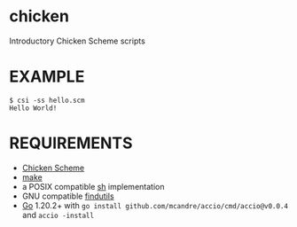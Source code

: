 # chicken

Introductory Chicken Scheme scripts

# EXAMPLE

```console
$ csi -ss hello.scm
Hello World!
```

# REQUIREMENTS

* [Chicken Scheme](https://www.call-cc.org)
* [make](https://pubs.opengroup.org/onlinepubs/009695299/utilities/make.html)
* a POSIX compatible [sh](https://pubs.opengroup.org/onlinepubs/9699919799/utilities/sh.html) implementation
* GNU compatible [findutils](https://www.gnu.org/software/findutils/)
* [Go](https://golang.org/) 1.20.2+ with `go install github.com/mcandre/accio/cmd/accio@v0.0.4` and `accio -install`
